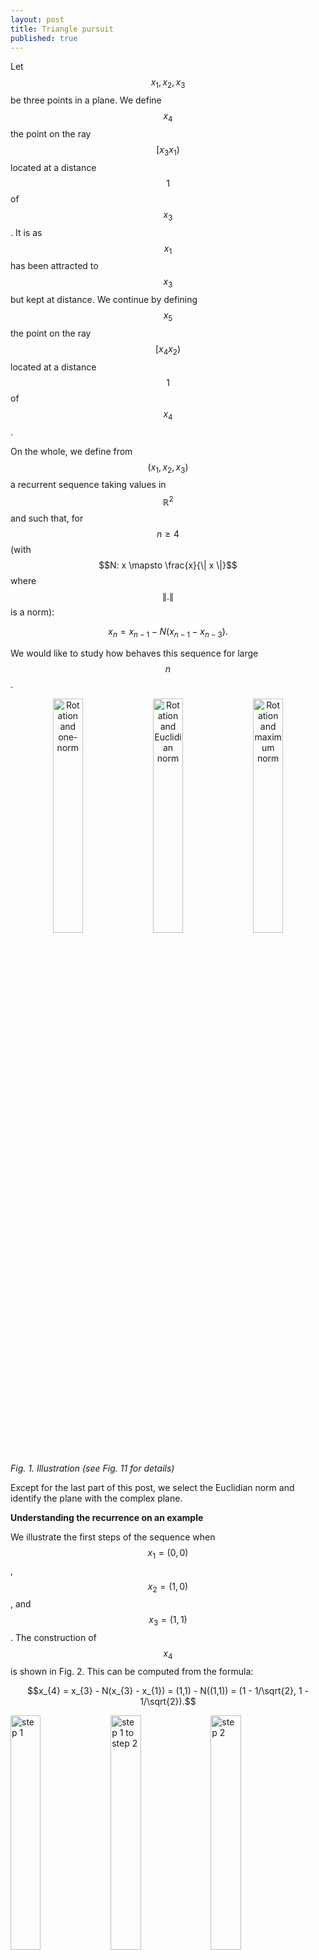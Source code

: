 ```yaml
---
layout: post
title: Triangle pursuit
published: true
---
```

<script src="https://cdn.mathjax.org/mathjax/latest/MathJax.js?config=TeX-AMS-MML_HTMLorMML" type="text/javascript"></script>
Let $$x_1, x_2, x_3$$ be three points in a plane.
We define $$x_4$$ the point on the ray $$[x_3 x_1)$$ located at a distance $$1$$ of $$x_3$$.
It is as $$x_1$$ has been attracted to $$x_3$$ but kept at distance.
We continue by defining $$x_5$$ the point on the ray $$[x_4 x_2)$$ located at a distance $$1$$ of $$x_4$$.

On the whole, we define from $$(x_1, x_2, x_3)$$ a recurrent sequence taking values in $$\mathbb{R}^2$$
and such that, for $$n \geq 4$$ (with $$N: x \mapsto \frac{x}{\| x \|}$$ where $$ \|.\|$$ is a norm):

$$x_{n} = x_{n-1} - N(x_{n-1} - x_{n-3}).$$

We would like to study how behaves this sequence for large $$n$$.

<center>
<img src="../images/2017-6-11-Triangle-pursuit/rotation_homothety/rot_onenorm_700.png" alt="Rotation and one-norm" width="31%"/>

<img src="../images/2017-6-11-Triangle-pursuit/rotation_homothety/rot_eucnorm_700.png" alt="Rotation and Euclidian norm" width="31%"/>

<img src="../images/2017-6-11-Triangle-pursuit/rotation_homothety/rot_maxnorm_700.png" alt="Rotation and maximum norm" width="31%"/>
</center>


*Fig. 1. Illustration (see Fig. 11 for details)*

Except for the last part of this post, 
we select the Euclidian norm and identify the plane with the complex plane.

**Understanding the recurrence on an example**

We illustrate the first steps of the sequence when $$x_1=(0,0)$$, $$x_2=(1,0)$$, and $$x_3=(1,1)$$.
The construction of $$x_4$$ is shown in Fig. 2.
This can be computed from the formula:

$$x_{4} = x_{3} - N(x_{3} - x_{1}) = (1,1) - N((1,1)) = (1 - 1/\sqrt{2}, 1 - 1/\sqrt{2}).$$

<img src="../images/2017-6-11-Triangle-pursuit/intro_images/1.png" alt="step 1" width="31%"/>
<img src="../images/2017-6-11-Triangle-pursuit/intro_images/1_begin.png" alt="step 1 to step 2" width="31%"/>
<img src="../images/2017-6-11-Triangle-pursuit/intro_images/1_end.png" alt="step 2" width="31%"/>

*Fig. 2. Construction of $$x_4$$ from $$x_1$$ and $$x_3$$*

Next points $$x_5$$ and $$x_6$$ are more difficult to calculate from the formula, and we only provide the construction (Fig. 3 and 4).

<img src="../images/2017-6-11-Triangle-pursuit/intro_images/2.png" alt="step 2" width="31%"/>
<img src="../images/2017-6-11-Triangle-pursuit/intro_images/2_begin.png" alt="step 2 to step 3" width="31%"/>
<img src="../images/2017-6-11-Triangle-pursuit/intro_images/2_end.png" alt="step 3" width="31%"/>

*Fig. 3. Construction of $$x_5$$ from $$x_2$$ and $$x_4$$*

<img src="../images/2017-6-11-Triangle-pursuit/intro_images/3.png" alt="step 3" width="31%"/>
<img src="../images/2017-6-11-Triangle-pursuit/intro_images/3_begin.png" alt="step 3 to step 4" width="31%"/>
<img src="../images/2017-6-11-Triangle-pursuit/intro_images/3_end.png" alt="step 4" width="31%"/>

*Fig. 4. Construction of $$x_6$$ from $$x_3$$ and $$x_5$$*

After some steps, we obtain $$3$$ adherent points forming an equilateral triangle.
Initial and final steps are shown in Fig. 5.

<center>
<img src="../images/2017-6-11-Triangle-pursuit/intro_images/1.png" alt="step 1"/>
<img src="../images/2017-6-11-Triangle-pursuit/intro_images/14.png" alt="step 14"/>
</center>

*Fig. 5. Initial and final steps*

Note that the sequence may be undefined for some initial triplets (for example when $$x_1 = x_2 = x_3$$).

**Reducing dimension of the problem**
 
Each triplet contains $$6$$ real parameters. We will show that we can reduce the *triangle pursuit* problem to $$1$$ parameter without loss of generality. Explicitly, our final parameter will be $$t \in (0, 2 \pi) \setminus \lbrace \pi \rbrace$$, related with triplet $$(x_1, x_2, x_3) = (0, 1, e^{it})$$.
Calculations are tedious, so you can skip them at first reading.

***Applying rotation and translation***

Suppose that $$(x_n)_n$$ is well-defined from triplet $$(x_1, x_2, x_3)$$.
Let $$\theta \in [0, 2 \pi)$$ and $$b \in \mathbb{C}$$.
Let for $$k \in \lbrace 1, 2, 3 \rbrace$$:
$$x'_k := e^{-i \theta} (x_k - b).$$

Then, for $$k \in \lbrace 1, 2, 3 \rbrace$$, $$x_k = e^{i  \theta} x'_k + b.$$
We rewrite $$x_4$$ as follows:

$$x_4 = x_3 - N(x_3 - x_1) = e^{i  \theta} x'_3 + b - N(e^{i  \theta} x'_3 - e^{i  \theta} x'_1).$$

Because $$N(.)$$ is defined with the Euclidian norm, we obtain:

$$x_4 = e^{i  \theta} x'_3 + b - e^{i  \theta} N( x'_3 - x'_1)
= e^{i  \theta} \left(x'_3 - N( x'_3 - x'_1) \right) + b.$$

Since $$x_4$$ exists, $$x'_3 - N( x'_3 - x'_1)$$ exists and we define:
$$x'_4 := x'_3 - N( x'_3 - x'_1).$$

We can continue and define $$(x'_n)$$ such that for all $$n$$:
$$x'_n := e^{i \theta} x'_n + b.$$

***From 6 to 3 parameters***

Suppose as before that $$(x_n)_n$$ is well-defined from triplet $$(x_1, x_2, x_3)$$.

Rotation and translation have released $$3$$ degree of freedom. 
In this paragraph, we select $$\theta$$ and $$b$$ to obtain a triplet $$(x'_1, x'_2, x'_3)$$
verifying those $$3$$ conditions:

$$x'_1 \text{ on the ray } ]x'_3 0)~~~;~~~x'_2 \in \mathbb{R}^{+}~~~;~~~\| x'_3 \| = 1.$$

Positions of $$x'_1, x'_2, x'_3$$ are illustrated in Fig. 6.

<center><img src="../images/2017-6-11-Triangle-pursuit/three_params/three_param_500.png" alt="positions of x'1 x'2 and x'3 after transformation"/></center>

*Fig. 6. Typical positions of $$x'_1, x'_2$$ and $$x'_3$$ after transformation*

First, we have $$x_3 \neq x_1$$, otherwise $$x_4$$ cannot be defined.
Then, we let:

$$s:= \text{Arg}(x_3 - x_1) \in [0, 2 \pi),$$

$$r:= 1 - \| x_3 - x_1 \| \in (-\infty, 1),$$

$$A \geq 0 \text{ and } t \in [0, 2 \pi) \text{ such that } A e^{-it} := 1 + (x_2 - x_3)e^{-is}.$$

We select:

$$\theta := s - t,$$

$$b:= x_3 - e^{is}.$$

We compute $$x'_1, x'_2, x'_3$$:

$$x'_1 = e^{-i \theta}(x_1 - b) = e^{-i s}e^{i t}(x_1 - x_3 + e^{is}) = e^{-i s}e^{i t}(-(1-r) e^{is} + e^{is}) = r e^{it}.$$

$$x'_2 = e^{-i \theta}(x_2 - b) = e^{-is}e^{it}(x_2 - x_3) + e^{it} = e^{it} (1 + (x_2 - x_3) e^{-is}) =  A.$$

$$x'_3 = e^{-i \theta}(x_3 - b) = e^{-is}e^{it}e^{is} = e^{it}.$$
 
$$x'_1, x'_2, x'_3$$ verify the $$3$$ conditions, so the conclusion.

***From 3 to 1 parameters***

We consider $$(x'_1, x'_2, x'_3)$$ as is the last paragraph.

From the recurrence relation, we obtain: $$x'_4 = 0$$ regardless of $$r$$.
The term $$x'_1$$ is not used for subsequent terms, so we can let $$r = 0$$
and consider $$(x''_1, x''_2, x''_3) = (0, x'_2, x'_3).$$

Then, we observe that $$A \neq 0$$, otherwise $$x''_5$$ cannot be defined.
From the recurrence relation, we obtain: $$x''_5 = 0$$ regardless of remaining $$A$$.
The term $$x''_2$$ is not used for subsequent terms, so we can let $$A = 1$$
and consider $$(x'''_1, x'''_2, x'''_3) = (0, 1, e^{it}).$$

This construction is illustrated in Fig. 7.
 
<img src="../images/2017-6-11-Triangle-pursuit/three_params/three_param_300.png" alt="Three parameters" width="31%"/>
<img src="../images/2017-6-11-Triangle-pursuit/three_params/two_param_300.png" alt="Two parameters" width="31%"/>
<img src="../images/2017-6-11-Triangle-pursuit/three_params/one_param_300.png" alt="One parameter" width="31%"/>

*Fig. 7. From $$3$$ parameters to $$1$$ parameter*
 
We have reduced the problem to $$1$$ dimension without loss of generality.
We observe that parameters $$t = 0 \text{ mod } \pi$$ are impossible. 
We are now interested to understand the behavior of the sequence as a function of $$t$$.

**First terms of the sequence**

Let $$t \in (0, 2 \pi) \setminus \lbrace \pi \rbrace$$ and $$(x_1, x_2, x_3) := (0, 1, e^{it})$$.

We separate the recurrence relation into 2 steps, for $$n \geq 4$$:

$$w_n := \frac{1}{\| x_{n-1} - x_{n-3} \|}, \text{ and}$$

$$x_n = (1- w_n) x_{n-1} + w_n x_{n-3}.$$

First terms are easy:

$$w_4 = 1,~~~x_4 = 0,~~~w_5 = 1,~~~x_5 = 1,~~~ $$

After that, it is more and more complex. The following formulas are true with $$t \in (0, \pi)$$ (additional care is needed outside this interval).

We let $$a := \sin(\frac{t}{2})$$, $$a' := \cos(\frac{t}{2})$$, 
$$b := \cos(\frac{t+\pi}{4})$$, $$b' := \sin(\frac{t+\pi}{4})$$,
$$c := \sin(\frac{t+\pi}{8})$$, and get:

$$w_6 = 1/(2a),~~~ \text{Re}(x_6) = 1 - a,~~~ \text{Im}(x_6) = a',$$

$$w_7 = 1/(2b),~~~ \text{Re}(x_7) = (2b - 1)b,~~~ \text{Im}(x_7) = (2b - 1)b',$$

$$w_8 = 1/(2c).$$

Functions with long periods are appearing, all shaped with absolute values everywhere. Maybe some Fourier wizard can help to get a closed form for $$w_n$$ and $$x_n$$.

Construction of the first terms of the sequence for $$t = 0.6$$ is illustrated in Fig. 8.

<img src="../images/2017-6-11-Triangle-pursuit/first_terms_images/1.png" alt="step 1" width="31%"/>
<img src="../images/2017-6-11-Triangle-pursuit/first_terms_images/2.png" alt="step 2" width="31%"/>
<img src="../images/2017-6-11-Triangle-pursuit/first_terms_images/3.png" alt="step 3" width="31%"/>

<img src="../images/2017-6-11-Triangle-pursuit/first_terms_images/4.png" alt="step 4" width="31%"/>
<img src="../images/2017-6-11-Triangle-pursuit/first_terms_images/5.png" alt="step 5" width="31%"/>
<img src="../images/2017-6-11-Triangle-pursuit/first_terms_images/6.png" alt="step 6" width="31%"/>

<img src="../images/2017-6-11-Triangle-pursuit/first_terms_images/7.png" alt="step 7" width="31%"/>
<img src="../images/2017-6-11-Triangle-pursuit/first_terms_images/8.png" alt="step 8" width="31%"/>
<img src="../images/2017-6-11-Triangle-pursuit/first_terms_images/9.png" alt="step 9" width="31%"/>

*Fig. 8. Construction of the first steps with initial triplet $$(0, 1, e^{0.6i})$$*

**Adherent points**

For each $$t \in (0, 2 \pi) \setminus \lbrace \pi \rbrace$$ and $$(x_1, x_2, x_3) := (0, 1, e^{it})$$,
we observe that $$(x_n)_n$$ has $$3$$ adherent points forming an equilateral triangle.

We map each initial triplet to the corresponding adherent points.

We show in Fig. 9 the mapping from $$(0, 2 \pi) \setminus \lbrace \pi \rbrace$$ to the corresponding adherent points.
Images of components $$(0, \pi)$$ and $$(\pi, 2 \pi)$$ are symmetric with respect to the x-axis.

<center>
<img src="../images/2017-6-11-Triangle-pursuit/map/begin_2pi.png" alt="Initial elements" width="49%"/>
<img src="../images/2017-6-11-Triangle-pursuit/map/end_2pi.png" alt="Resulting elements" width="49%"/>
</center>

*Fig. 9. Mapping from $$(0, 2 \pi) \setminus \lbrace \pi \rbrace$$ (left) to the corresponding adherent points (right). Bright colors correspond to small values of $$t$$, and faded colors to larger values.*

We restrict the mapping on the interval $$(0, \pi)$$ and show a more detailed plot in Fig. 10. Notice that triangle corresponding to $$t = \pi / 3 \approx 1.05$$ remains unchanged by the mapping.

<center>
<img src="../images/2017-6-11-Triangle-pursuit/map/begin_pi.png" alt="Initial elements" width="49%"/>
<img src="../images/2017-6-11-Triangle-pursuit/map/end_pi.png" alt="Resulting elements" width="49%"/>
</center>

*Fig. 10. Mapping from $$(0, \pi)$$ (left) to the corresponding adherent points (right).*

**Illustration with other norms**
 
Let $$x_1=(0,0)$$, $$x_2=(1,0)$$, and $$x_3=(1,1)$$.

***Map of a rotation***

We are interested to see adherent points of $$e^{i \theta}(x_1, x_2, x_3)$$ for $$\theta \in (-\pi, \pi)$$.

When $$\|.\|$$ is the Euclidian norm, we already know the global behavior.
But when taking one-norm or maximum norm, we obtain strange figures.
The mappings are shown in Fig.&nbsp;11.

<center>
<img src="../images/2017-6-11-Triangle-pursuit/rotation_homothety/rot_onenorm_700.png" alt="Rotation and one-norm"/>

<img src="../images/2017-6-11-Triangle-pursuit/rotation_homothety/rot_eucnorm_700.png" alt="Rotation and Euclidian norm"/>

<img src="../images/2017-6-11-Triangle-pursuit/rotation_homothety/rot_maxnorm_700.png" alt="Rotation and maximum norm"/>
</center>

*Fig. 11. Mapping from $$e^{i \theta}(x_1, x_2, x_3)$$ to the corresponding adherent points for one-norm, Euclidian norm and maximum norm respectively.*

***Map of an homothety***

We are interested to see adherent points of $$\theta \times (x_1, x_2, x_3)$$ for $$\theta \in (-\pi, \pi)$$.

The mappings are shown in Fig. 12.

<center>
<img src="../images/2017-6-11-Triangle-pursuit/rotation_homothety/hom_onenorm_700.png" alt="Homothety and one-norm"/>

<img src="../images/2017-6-11-Triangle-pursuit/rotation_homothety/hom_eucnorm_700.png" alt="Homothety and Euclidian norm"/>

<img src="../images/2017-6-11-Triangle-pursuit/rotation_homothety/hom_maxnorm_700.png" alt="Homothety and maximum norm"/>
</center>

*Fig. 12. Mapping from $$\theta \times (x_1, x_2, x_3)$$ to the corresponding adherent points for one-norm, Euclidian norm and maximum norm respectively.*

**References**
- Code is available <a href="https://github.com/ahstat/triangle-pursuit" target="_blank">on my github</a>. Many examples are provided, and contain some generalization with more initial points, higher dimension, etc.
- I wrote <a href=https://math.stackexchange.com/questions/2265556 target="_blank">a lonely question in math.stackexchange</a> asking about the asymptotic behavior of $$(x_n)_n$$.
